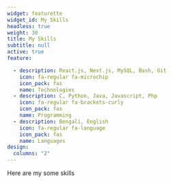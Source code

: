 ```yaml
---
widget: featurette
widget_id: My Skills
headless: true
weight: 30
title: My Skills
subtitle: null
active: true
feature:

  - description: React.js, Next.js, MySQL, Bash, Git 
    icon: fa-regular fa-microchip
    icon_pack: fas
    name: Technologies
  - description: C, Python, Java, Javascript, Php
    icon: fa-regular fa-brackets-curly
    icon_pack: fas
    name: Programming
  - description: Bengali, English
    icon: fa-regular fa-language
    icon_pack: fas
    name: Languages
design:
  columns: "2"
---
```

Here are my some skills

